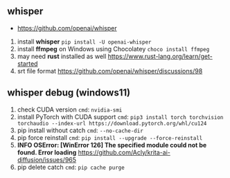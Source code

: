 ## whisper
- https://github.com/openai/whisper
1. install **whisper** `pip install -U openai-whisper`
2. install **ffmpeg** on Windows using Chocolatey `choco install ffmpeg`
3. may need **rust** installed as well https://www.rust-lang.org/learn/get-started
4. srt file format https://github.com/openai/whisper/discussions/98


## whisper debug (windows11)
1. check CUDA version `cmd`: `nvidia-smi`
2. install PyTorch with CUDA support `cmd`: `pip3 install torch torchvision torchaudio --index-url https://download.pytorch.org/whl/cu124`
3. pip install without catch `cmd`: `--no-cache-dir`
4. pip force reinstall `cmd`: `pip install --upgrade --force-reinstall`
5. **INFO OSError: [WinError 126] The specified module could not be found. Error loading** https://github.com/Acly/krita-ai-diffusion/issues/965
6. pip delete catch `cmd`: `pip cache purge`
